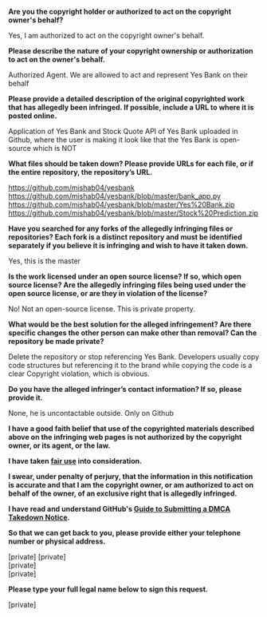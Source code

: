 **Are you the copyright holder or authorized to act on the copyright owner's behalf?**

Yes, I am authorized to act on the copyright owner's behalf.

**Please describe the nature of your copyright ownership or authorization to act on the owner's behalf.**

Authorized Agent. We are allowed to act and represent Yes Bank on their behalf

**Please provide a detailed description of the original copyrighted work that has allegedly been infringed. If possible, include a URL to where it is posted online.**

Application of Yes Bank and Stock Quote API of Yes Bank uploaded in Github, where the user is making it look like that the Yes Bank is open-source which is NOT

**What files should be taken down? Please provide URLs for each file, or if the entire repository, the repository’s URL.**

https://github.com/mishab04/yesbank  
https://github.com/mishab04/yesbank/blob/master/bank_app.py  
https://github.com/mishab04/yesbank/blob/master/Yes%20Bank.zip  
https://github.com/mishab04/yesbank/blob/master/Stock%20Prediction.zip

**Have you searched for any forks of the allegedly infringing files or repositories? Each fork is a distinct repository and must be identified separately if you believe it is infringing and wish to have it taken down.**

Yes, this is the master

**Is the work licensed under an open source license? If so, which open source license? Are the allegedly infringing files being used under the open source license, or are they in violation of the license?**

No! Not an open-source license. This is private property.

**What would be the best solution for the alleged infringement? Are there specific changes the other person can make other than removal? Can the repository be made private?**

Delete the repository or stop referencing Yes Bank. Developers usually copy code structures but referencing it to the brand while copying the code is a clear Copyright violation, which is obvious.

**Do you have the alleged infringer’s contact information? If so, please provide it.**

None, he is uncontactable outside. Only on Github

**I have a good faith belief that use of the copyrighted materials described above on the infringing web pages is not authorized by the copyright owner, or its agent, or the law.**

**I have taken <a href="https://www.lumendatabase.org/topics/22">fair use</a> into consideration.**

**I swear, under penalty of perjury, that the information in this notification is accurate and that I am the copyright owner, or am authorized to act on behalf of the owner, of an exclusive right that is allegedly infringed.**

**I have read and understand GitHub's <a href="https://docs.github.com/articles/guide-to-submitting-a-dmca-takedown-notice/">Guide to Submitting a DMCA Takedown Notice</a>.**

**So that we can get back to you, please provide either your telephone number or physical address.**

[private] [private]  
[private]  
[private]

**Please type your full legal name below to sign this request.**

[private]
